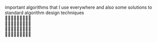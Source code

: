 important algorithms that I use everywhere and also some solutions to standard algorithm design techniques   
🚥🚦🚥🚦🚥🚦🚥🚦🚥      
🧮🧮🧮🧮🧮🧮🧮🧮🧮  
🧮🧮🧮🧮🧮🧮🧮🧮🧮  
🚥🚦🚥🚦🚥🚦🚥🚦🚥

